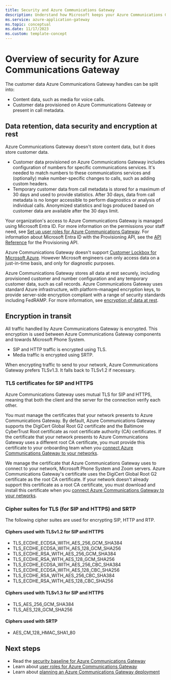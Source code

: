```yaml
---
title: Security and Azure Communications Gateway
description: Understand how Microsoft keeps your Azure Communications Gateway and user data secure
ms.service: azure-application-gateway
ms.topic: conceptual
ms.date: 11/17/2023
ms.custom: template-concept
---
```


# Overview of security for Azure Communications Gateway

The customer data Azure Communications Gateway handles can be split into:

- Content data, such as media for voice calls.
- Customer data provisioned on Azure Communications Gateway or present in call metadata.

## Data retention, data security and encryption at rest

Azure Communications Gateway doesn't store content data, but it does store customer data.

- Customer data provisioned on Azure Communications Gateway includes configuration of numbers for specific communications services. It's needed to match numbers to these communications services and (optionally) make number-specific changes to calls, such as adding custom headers.
- Temporary customer data from call metadata is stored for a maximum of 30 days and used to provide statistics. After 30 days, data from call metadata is no longer accessible to perform diagnostics or analysis of individual calls. Anonymized statistics and logs produced based on customer data are available after the 30 days limit.

Your organization's access to Azure Communications Gateway is managed using Microsoft Entra ID. For more information on the permissions your staff need, see [Set up user roles for Azure Communications Gateway](provision-user-roles.md). For information about Microsoft Entra ID with the Provisioning API, see the [API Reference](/rest/api/voiceservices) for the Provisioning API.

Azure Communications Gateway doesn't support [Customer Lockbox for Microsoft Azure](../security/fundamentals/customer-lockbox-overview.md).  However Microsoft engineers can only access data on a just-in-time basis, and only for diagnostic purposes.

Azure Communications Gateway stores all data at rest securely, including provisioned customer and number configuration and any temporary customer data, such as call records. Azure Communications Gateway uses standard Azure infrastructure, with platform-managed encryption keys, to provide server-side encryption compliant with a range of security standards including FedRAMP. For more information, see [encryption of data at rest](../security/fundamentals/encryption-overview.md).

## Encryption in transit

All traffic handled by Azure Communications Gateway is encrypted. This encryption is used between Azure Communications Gateway components and towards Microsoft Phone System.

* SIP and HTTP traffic is encrypted using TLS.
* Media traffic is encrypted using SRTP.

When encrypting traffic to send to your network, Azure Communications Gateway prefers TLSv1.3. It falls back to TLSv1.2 if necessary.

### TLS certificates for SIP and HTTPS

Azure Communications Gateway uses mutual TLS for SIP and HTTPS, meaning that both the client and the server for the connection verify each other.

You must manage the certificates that your network presents to Azure Communications Gateway. By default, Azure Communications Gateway supports the DigiCert Global Root G2 certificate and the Baltimore CyberTrust Root certificate as root certificate authority (CA) certificates. If the certificate that your network presents to Azure Communications Gateway uses a different root CA certificate, you must provide this certificate to your onboarding team when you [connect Azure Communications Gateway to your networks](deploy.md#connect-azure-communications-gateway-to-your-networks).

We manage the certificate that Azure Communications Gateway uses to connect to your network, Microsoft Phone System and Zoom servers. Azure Communications Gateway's certificate uses the DigiCert Global Root G2 certificate as the root CA certificate. If your network doesn't already support this certificate as a root CA certificate, you must download and install this certificate when you [connect Azure Communications Gateway to your networks](deploy.md#connect-azure-communications-gateway-to-your-networks).

### Cipher suites for TLS (for SIP and HTTPS) and SRTP

The following cipher suites are used for encrypting SIP, HTTP and RTP.

#### Ciphers used with TLSv1.2 for SIP and HTTPS

* TLS_ECDHE_ECDSA_WITH_AES_256_GCM_SHA384
* TLS_ECDHE_ECDSA_WITH_AES_128_GCM_SHA256
* TLS_ECDHE_RSA_WITH_AES_256_GCM_SHA384
* TLS_ECDHE_RSA_WITH_AES_128_GCM_SHA256
* TLS_ECDHE_ECDSA_WITH_AES_256_CBC_SHA384
* TLS_ECDHE_ECDSA_WITH_AES_128_CBC_SHA256
* TLS_ECDHE_RSA_WITH_AES_256_CBC_SHA384
* TLS_ECDHE_RSA_WITH_AES_128_CBC_SHA256

#### Ciphers used with TLSv1.3 for SIP and HTTPS

* TLS_AES_256_GCM_SHA384
* TLS_AES_128_GCM_SHA256

#### Ciphers used with SRTP

* AES_CM_128_HMAC_SHA1_80

## Next steps

- Read the [security baseline for Azure Communications Gateway](/security/benchmark/azure/baselines/azure-communications-gateway-security-baseline?toc=/azure/communications-gateway/toc.json&bc=/azure/communications-gateway/breadcrumb/toc.json)
- Learn about [user roles for Azure Communications Gateway](provision-user-roles.md)
- Learn about [planning an Azure Communications Gateway deployment](get-started.md)
